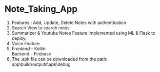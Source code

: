 # Note_Taking_App
1. Features : Add, Update, Delete Notes with authentication
2. Search View to search notes
3. Summarizer & Youtube Notes Feature implemented using ML & Flask to deploy.
4. Voice Feature
5. Frontend - Kotlin \
   Backend  - Firebase
6. The .apk file can be downloaded from the path: \
   app\build\outputs\apk\debug
